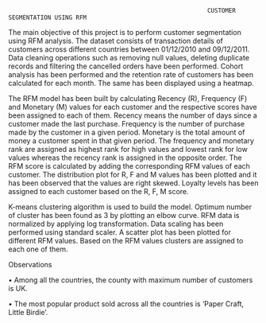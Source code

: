                                                             CUSTOMER SEGMENTATION USING RFM

The main objective of this project is to perform customer segmentation using RFM analysis. The dataset consists of transaction details of customers across different countries between 01/12/2010 and 09/12/2011. Data cleaning operations such as removing null values, deleting duplicate records and filtering the cancelled orders have been performed. Cohort analysis has been performed and the retention rate of customers has been calculated for each month. The same has been displayed using a heatmap.

The RFM model has been built by calculating Recency (R), Frequency (F) and Monetary (M) values for each customer and the respective scores have been assigned to each of them. Recency means the number of days since a customer made the last purchase. Frequency is the number of purchase made by the customer in a given period. Monetary is the total amount of money a customer spent in that given period. The frequency and monetary rank are assigned as highest rank for high values and lowest rank for low values whereas the recency rank is assigned in the opposite order. The RFM score is calculated by adding the corresponding RFM values of each customer. The distribution plot for R, F and M values has been plotted and it has been observed that the values are right skewed. Loyalty levels has been assigned to each customer based on the R, F, M score. 

K-means clustering algorithm is used to build the model. Optimum number of cluster has been found as 3 by plotting an elbow curve. RFM data is normalized by applying log transformation. Data scaling has been performed using standard scaler. A scatter plot has been plotted for different RFM values. Based on the RFM values clusters are assigned to each one of them.

Observations

•	Among all the countries, the county with maximum number of customers is UK.

•	The most popular product sold across all the countries is ‘Paper Craft, Little Birdie’.
